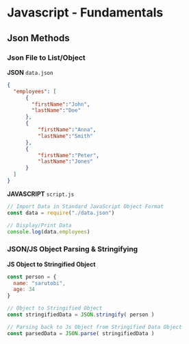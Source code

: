 # Javascript - Fundamentals

## Json Methods

### Json File to List/Object

**JSON** `data.json`

```json
{
  "employees": [
      {
        "firstName":"John",
        "lastName":"Doe"
      },
      {
          "firstName":"Anna",
          "lastName":"Smith"
      },
      {
          "firstName":"Peter",
          "lastName":"Jones"
      }
  ]
}
```

**JAVASCRIPT** `script.js`

```javascript
// Import Data in Standard JavaScript Object Format
const data = require("./data.json")

// Display/Print Data
console.log(data.employees)
```

### JSON/JS Object Parsing & Stringifying

**JS Object to Stringified Object**

```javascript
const person = {
  name: "sarutobi",
  age: 34
}

// Object to Stringified Object
const stringifiedData = JSON.stringify( person )

// Parsing back to Js Object from Stringified Data Object
const parsedData = JSON.parse( stringifiedData )
```



